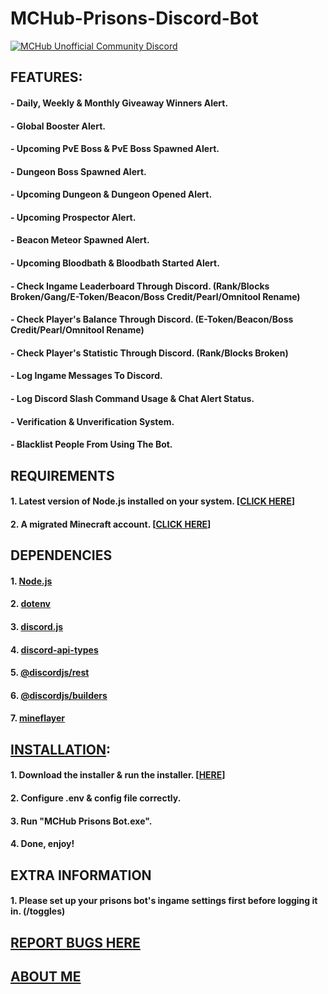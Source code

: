 # MCHub-Prisons-Discord-Bot

[![MCHub Unofficial Community Discord](https://img.shields.io/static/v1.svg?label=UNOFFICIAL%20COMMUNITY&message=DISCORD&color=blue&logo=discord&style=for-the-badge)](https://discord.gg/RtZyHNeM8b)

## FEATURES:
#### - Daily, Weekly & Monthly Giveaway Winners Alert.
#### - Global Booster Alert.
#### - Upcoming PvE Boss & PvE Boss Spawned Alert.
#### - Dungeon Boss Spawned Alert.
#### - Upcoming Dungeon & Dungeon Opened Alert.
#### - Upcoming Prospector Alert.
#### - Beacon Meteor Spawned Alert.
#### - Upcoming Bloodbath & Bloodbath Started Alert.
#### - Check Ingame Leaderboard Through Discord. (Rank/Blocks Broken/Gang/E-Token/Beacon/Boss Credit/Pearl/Omnitool Rename)
#### - Check Player's Balance Through Discord. (E-Token/Beacon/Boss Credit/Pearl/Omnitool Rename)
#### - Check Player's Statistic Through Discord. (Rank/Blocks Broken)
#### - Log Ingame Messages To Discord.
#### - Log Discord Slash Command Usage & Chat Alert Status.
#### - Verification & Unverification System.
#### - Blacklist People From Using The Bot.

## REQUIREMENTS
#### 1. Latest version of Node.js installed on your system. [[CLICK HERE](https://github.com/nodejs/node "Node.js")]
#### 2. A migrated Minecraft account. [[CLICK HERE](https//minecraft.net "Minecraft")]

## DEPENDENCIES
#### 1. [Node.js](https://github.com/nodejs/node "Node.js")
#### 2. [dotenv](https://github.com/motdotla/dotenv "dotenv")
#### 3. [discord.js](https://github.com/discordjs/discord.js/ "discord.js")
#### 4. [discord-api-types](https://github.com/discordjs/discord-api-types "discord-api-types")
#### 5. [@discordjs/rest](https://www.npmjs.com/package/@discordjs/rest "@discordjs/rest")
#### 6. [@discordjs/builders](https://www.npmjs.com/package/@discordjs/builders "@discordjs/builders")
#### 7. [mineflayer](https://github.com/PrismarineJS/mineflayer "mineflayer")

## [INSTALLATION](https://www.youtube.com/playlist?list=PLwsD_Qp4brFf3UgPyncp5ff0CndvL1J0Q "YouTube Playlist"):
#### 1. Download the installer & run the installer. [[HERE](https://github.com/QimieGames/MCHub-Prisons-Bot/releases "MCHub Prisons Bot Installer Download Page")]
#### 2. Configure .env & config file correctly.
#### 3. Run "MCHub Prisons Bot.exe".
#### 4. Done, enjoy!

## EXTRA INFORMATION
#### 1. Please set up your prisons bot's ingame settings first before logging it in. (/toggles)

## [REPORT BUGS HERE](https://github.com/QimieGames/MCHub-Prisons-Bot/issues "Report Issue(s)/Bug(s)")

## [ABOUT ME](https://linktr.ee/qimiegames "Link To All My Stuffs")
